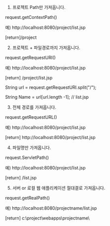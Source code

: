 1. 프로젝트 Path만 가져옵니다.

request.getContextPath() 

예)  http://localhost:8080/project/list.jsp

[return]/project 

 

2. 프로젝트 + 파일경로까지 가져옵니다.

request.getRequestURI() 

예)  http://localhost:8080/project/list.jsp

[return]        /project/list.jsp  

String url = request.getRequestURI.split("/");

String Name = url[url.length -1];       // list.jsp

 

3. 전체 경로를 가져옵니다. 

request.getRequestURL()

예) http://localhost:8080/project/list.jsp

[return]   http://localhost:8080/project/list.jsp

 

4. 파일명만 가져옵니다.

request.ServletPath() 

예) http://localhost:8080/project/list.jsp

[return] /list.jsp

 

5. 서버 or 로컬 웹 애플리케이션 절대결로 가져옵니다. 

request.getRealPath() 

예) http://localhost:8080/projectname/list.jsp

[return]         c:\project\webapps\projectname\
